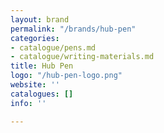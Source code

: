 ```yaml
---
layout: brand
permalink: "/brands/hub-pen"
categories:
- catalogue/pens.md
- catalogue/writing-materials.md
title: Hub Pen
logo: "/hub-pen-logo.png"
website: ''
catalogues: []
info: ''

---
```

